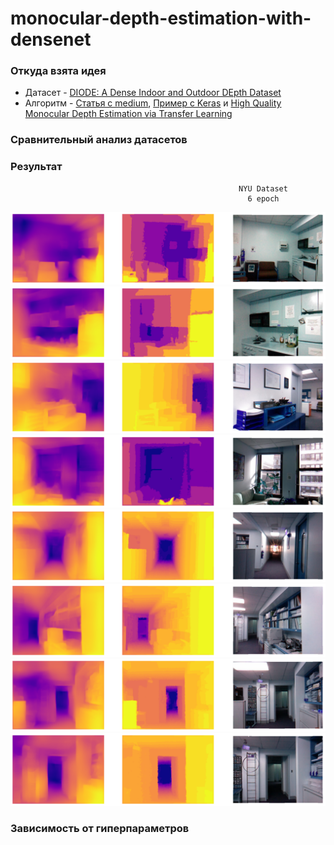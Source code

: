 # monocular-depth-estimation-with-densenet

### Откуда взята идея
  - Датасет - [DIODE: A Dense Indoor and Outdoor DEpth Dataset](https://arxiv.org/pdf/1908.00463.pdf)
  - Алгоритм - [Статья с medium](https://medium.com/mlearning-ai/monocular-depth-estimation-using-u-net-6f149fc34077), [Пример с Keras](https://keras.io/examples/vision/depth_estimation/) и [High Quality Monocular Depth Estimation via Transfer Learning](https://arxiv.org/pdf/1812.11941.pdf)

### Сравнительный анализ датасетов

### Результат
                                                       NYU Dataset
                                                         6 epoch
![*NYU Dataset Results*](https://github.com/vetasavitskaya/monocular-depth-estimation-with-densenet/blob/main/depth_map_test_01.png)
![*NYU Dataset Results*](https://github.com/vetasavitskaya/monocular-depth-estimation-with-densenet/blob/main/depth_map_test_02.png)
![*NYU Dataset Results*](https://github.com/vetasavitskaya/monocular-depth-estimation-with-densenet/blob/main/depth_map_test_03.png)
![*NYU Dataset Results*](https://github.com/vetasavitskaya/monocular-depth-estimation-with-densenet/blob/main/depth_map_test_04.png)
![*NYU Dataset Results*](https://github.com/vetasavitskaya/monocular-depth-estimation-with-densenet/blob/main/depth_map_test_05.png)
![*NYU Dataset Results*](https://github.com/vetasavitskaya/monocular-depth-estimation-with-densenet/blob/main/depth_map_test_06.png)
![*NYU Dataset Results*](https://github.com/vetasavitskaya/monocular-depth-estimation-with-densenet/blob/main/depth_map_test_07.png)
![*NYU Dataset Results*](https://github.com/vetasavitskaya/monocular-depth-estimation-with-densenet/blob/main/depth_map_test_08.png)
### Зависимость от гиперпараметров
